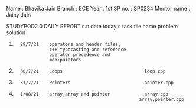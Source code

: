 Name   : Bhavika Jain
Branch : ECE
Year   : 1st
SP no. : SP0234
Mentor name : Jainy Jain

STUDYPOD2.0 DAILY REPORT
s.n      date       today's task                       file name            problem          solution
1.       29/7/21    operators and header files,
                    c++ typecasting and reference 
                    operator precedence and 
                    manipulators
2.       30/7/21    Loops                               loop.cpp 
3.       31/7/21    Pointers                            pointer.cpp
4.       1/08/21    array,array and pointer             array.cpp
                                                      array,pointer.cpp
